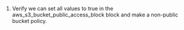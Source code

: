 1. Verify we can set all values to true in the
   aws_s3_bucket_public_access_block block and make a non-public bucket policy.
